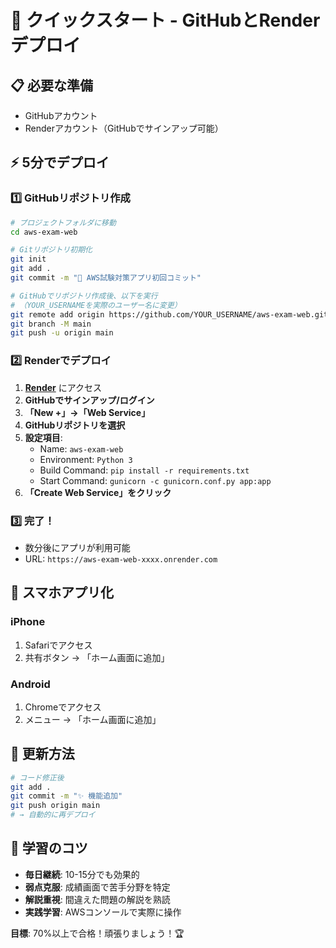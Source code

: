 # 🚀 クイックスタート - GitHubとRenderデプロイ

## 📋 必要な準備
- GitHubアカウント
- Renderアカウント（GitHubでサインアップ可能）

## ⚡ 5分でデプロイ

### 1️⃣ GitHubリポジトリ作成
```bash
# プロジェクトフォルダに移動
cd aws-exam-web

# Gitリポジトリ初期化
git init
git add .
git commit -m "🎉 AWS試験対策アプリ初回コミット"

# GitHubでリポジトリ作成後、以下を実行
# （YOUR_USERNAMEを実際のユーザー名に変更）
git remote add origin https://github.com/YOUR_USERNAME/aws-exam-web.git
git branch -M main
git push -u origin main
```

### 2️⃣ Renderでデプロイ
1. **[Render](https://render.com)** にアクセス
2. **GitHubでサインアップ/ログイン**
3. **「New +」→「Web Service」**
4. **GitHubリポジトリを選択**
5. **設定項目**:
   - Name: `aws-exam-web`
   - Environment: `Python 3`
   - Build Command: `pip install -r requirements.txt`
   - Start Command: `gunicorn -c gunicorn.conf.py app:app`
6. **「Create Web Service」をクリック**

### 3️⃣ 完了！
- 数分後にアプリが利用可能
- URL: `https://aws-exam-web-xxxx.onrender.com`

## 📱 スマホアプリ化

### iPhone
1. Safariでアクセス
2. 共有ボタン → 「ホーム画面に追加」

### Android  
1. Chromeでアクセス
2. メニュー → 「ホーム画面に追加」

## 🔄 更新方法
```bash
# コード修正後
git add .
git commit -m "✨ 機能追加"
git push origin main
# → 自動的に再デプロイ
```

## 🎯 学習のコツ
- **毎日継続**: 10-15分でも効果的
- **弱点克服**: 成績画面で苦手分野を特定
- **解説重視**: 間違えた問題の解説を熟読
- **実践学習**: AWSコンソールで実際に操作

**目標**: 70%以上で合格！頑張りましょう！🏆
